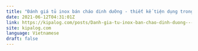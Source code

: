 ```yaml
---
title: "Đánh giá tủ inox bán cháo dinh dưỡng - thiết kế tiện dụng trong các cửa hàng"
date: 2021-06-12T04:31:01Z
link: https://kipalog.com/posts/Danh-gia-tu-inox-ban-chao-dinh-duong---thiet-ke-tien-dung-trong-cac-cua-hang?utm_medium=RSS&utm_source=news.12bit.vn
site: kipalog.com
language: Vietnamese
draft: false
---
```

